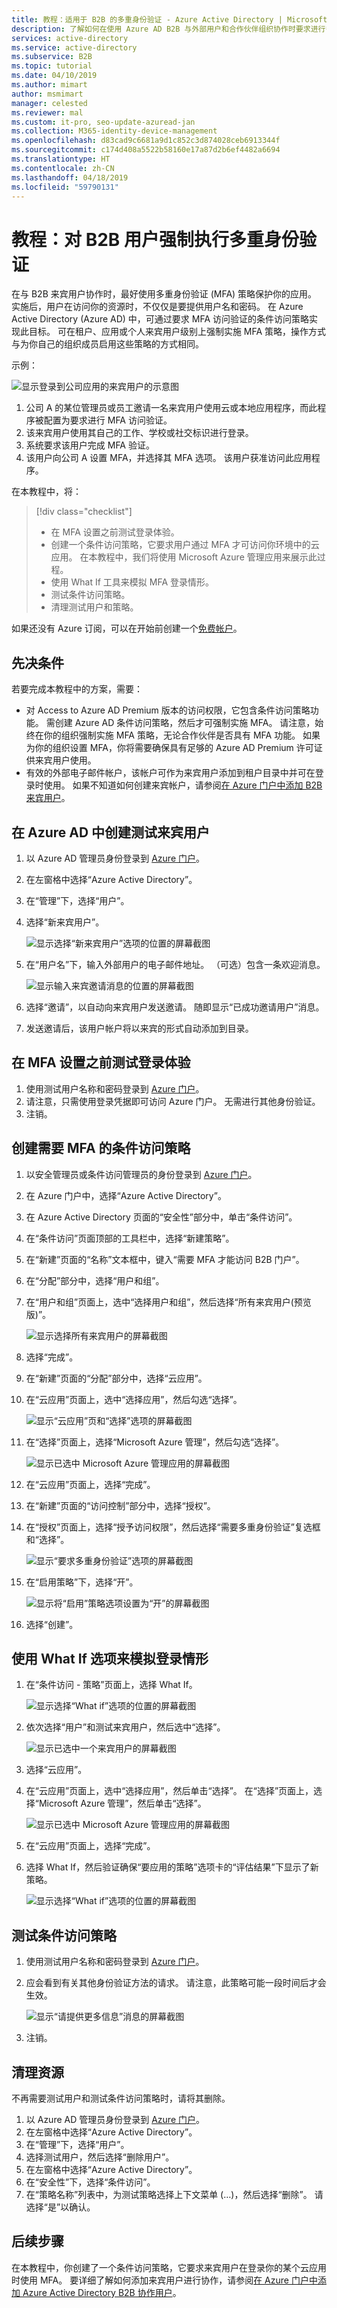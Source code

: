 ```yaml
---
title: 教程：适用于 B2B 的多重身份验证 - Azure Active Directory | Microsoft Docs
description: 了解如何在使用 Azure AD B2B 与外部用户和合作伙伴组织协作时要求进行多重身份验证 (MFA)。
services: active-directory
ms.service: active-directory
ms.subservice: B2B
ms.topic: tutorial
ms.date: 04/10/2019
ms.author: mimart
author: msmimart
manager: celested
ms.reviewer: mal
ms.custom: it-pro, seo-update-azuread-jan
ms.collection: M365-identity-device-management
ms.openlocfilehash: d83cad9c6681a9d1c852c3d874028ceb6913344f
ms.sourcegitcommit: c174d408a5522b58160e17a87d2b6ef4482a6694
ms.translationtype: HT
ms.contentlocale: zh-CN
ms.lasthandoff: 04/18/2019
ms.locfileid: "59790131"
---
```

# <a name="tutorial-enforce-multi-factor-authentication-for-b2b-guest-users"></a>教程：对 B2B 用户强制执行多重身份验证

在与 B2B 来宾用户协作时，最好使用多重身份验证 (MFA) 策略保护你的应用。 实施后，用户在访问你的资源时，不仅仅是要提供用户名和密码。 在 Azure Active Directory (Azure AD) 中，可通过要求 MFA 访问验证的条件访问策略实现此目标。 可在租户、应用或个人来宾用户级别上强制实施 MFA 策略，操作方式与为你自己的组织成员启用这些策略的方式相同。

示例：

![显示登录到公司应用的来宾用户的示意图](media/tutorial-mfa/aad-b2b-mfa-example.png)

1.  公司 A 的某位管理员或员工邀请一名来宾用户使用云或本地应用程序，而此程序被配置为要求进行 MFA 访问验证。
2.  该来宾用户使用其自己的工作、学校或社交标识进行登录。 
3.  系统要求该用户完成 MFA 验证。 
4.  该用户向公司 A 设置 MFA，并选择其 MFA 选项。 该用户获准访问此应用程序。

在本教程中，将：

> [!div class="checklist"]
> * 在 MFA 设置之前测试登录体验。
> * 创建一个条件访问策略，它要求用户通过 MFA 才可访问你环境中的云应用。 在本教程中，我们将使用 Microsoft Azure 管理应用来展示此过程。
> * 使用 What If 工具来模拟 MFA 登录情形。
> * 测试条件访问策略。
> * 清理测试用户和策略。

如果还没有 Azure 订阅，可以在开始前创建一个[免费帐户](https://azure.microsoft.com/free/?WT.mc_id=A261C142F)。

## <a name="prerequisites"></a>先决条件

若要完成本教程中的方案，需要：

 - 对 Access to Azure AD Premium 版本的访问权限，它包含条件访问策略功能。 需创建 Azure AD 条件访问策略，然后才可强制实施 MFA。 请注意，始终在你的组织强制实施 MFA 策略，无论合作伙伴是否具有 MFA 功能。 如果为你的组织设置 MFA，你将需要确保具有足够的 Azure AD Premium 许可证供来宾用户使用。 
 - 有效的外部电子邮件帐户，该帐户可作为来宾用户添加到租户目录中并可在登录时使用。 如果不知道如何创建来宾帐户，请参阅[在 Azure 门户中添加 B2B 来宾用户](add-users-administrator.md)。

## <a name="create-a-test-guest-user-in-azure-ad"></a>在 Azure AD 中创建测试来宾用户

1. 以 Azure AD 管理员身份登录到 [Azure 门户](https://portal.azure.com/)。
2. 在左窗格中选择“Azure Active Directory”。
3.  在“管理”下，选择“用户”。
4.  选择“新来宾用户”。

    ![显示选择“新来宾用户”选项的位置的屏幕截图](media/tutorial-mfa/tutorial-mfa-user-3.png)

5.  在“用户名”下，输入外部用户的电子邮件地址。 （可选）包含一条欢迎消息。 

    ![显示输入来宾邀请消息的位置的屏幕截图](media/tutorial-mfa/tutorial-mfa-user-4.png)

6.  选择“邀请”，以自动向来宾用户发送邀请。 随即显示“已成功邀请用户”消息。 
7.  发送邀请后，该用户帐户将以来宾的形式自动添加到目录。

## <a name="test-the-sign-in-experience-before-mfa-setup"></a>在 MFA 设置之前测试登录体验
1.  使用测试用户名称和密码登录到 [Azure 门户](https://portal.azure.com/)。
2.  请注意，只需使用登录凭据即可访问 Azure 门户。 无需进行其他身份验证。
3.  注销。

## <a name="create-a-conditional-access-policy-that-requires-mfa"></a>创建需要 MFA 的条件访问策略
1.  以安全管理员或条件访问管理员的身份登录到 [Azure 门户](https://portal.azure.com/)。
2.  在 Azure 门户中，选择“Azure Active Directory”。 
3.  在 Azure Active Directory 页面的“安全性”部分中，单击“条件访问”。
4.  在“条件访问”页面顶部的工具栏中，选择“新建策略”。
5.  在“新建”页面的“名称”文本框中，键入“需要 MFA 才能访问 B2B 门户”。
6.  在“分配”部分中，选择“用户和组”。
7.  在“用户和组”页面上，选中“选择用户和组”，然后选择“所有来宾用户(预览版)”。

    ![显示选择所有来宾用户的屏幕截图](media/tutorial-mfa/tutorial-mfa-policy-6.png)
9.  选择“完成”。
10. 在“新建”页面的“分配”部分中，选择“云应用”。
11. 在“云应用”页面上，选中“选择应用”，然后勾选“选择”。

    ![显示“云应用”页和“选择”选项的屏幕截图](media/tutorial-mfa/tutorial-mfa-policy-10.png)

12. 在“选择”页面上，选择“Microsoft Azure 管理”，然后勾选“选择”。

    ![显示已选中 Microsoft Azure 管理应用的屏幕截图](media/tutorial-mfa/tutorial-mfa-policy-11.png)

13. 在“云应用”页面上，选择“完成”。
14. 在“新建”页面的“访问控制”部分中，选择“授权”。
15. 在“授权”页面上，选择“授予访问权限”，然后选择“需要多重身份验证”复选框和“选择”。

    ![显示“要求多重身份验证”选项的屏幕截图](media/tutorial-mfa/tutorial-mfa-policy-13.png)

16. 在“启用策略”下，选择“开”。

    ![显示将“启用”策略选项设置为“开”的屏幕截图](media/tutorial-mfa/tutorial-mfa-policy-14.png)

17. 选择“创建”。

## <a name="use-the-what-if-option-to-simulate-sign-in"></a>使用 What If 选项来模拟登录情形

1.  在“条件访问 - 策略”页面上，选择 What If。 

    ![显示选择“What if”选项的位置的屏幕截图](media/tutorial-mfa/tutorial-mfa-whatif-1.png)

2.  依次选择“用户”和测试来宾用户，然后选中“选择”。

    ![显示已选中一个来宾用户的屏幕截图](media/tutorial-mfa/tutorial-mfa-whatif-2.png)

3.  选择“云应用”。
4.  在“云应用”页面上，选中“选择应用”，然后单击“选择”。 在“选择”页面上，选择“Microsoft Azure 管理”，然后单击“选择”。 

    ![显示已选中 Microsoft Azure 管理应用的屏幕截图](media/tutorial-mfa/tutorial-mfa-whatif-3.png)

5.  在“云应用”页面上，选择“完成”。
6.  选择 What If，然后验证确保“要应用的策略”选项卡的“评估结果”下显示了新策略。

    ![显示选择“What if”选项的位置的屏幕截图](media/tutorial-mfa/tutorial-mfa-whatif-4.png)

## <a name="test-your-conditional-access-policy"></a>测试条件访问策略
1.  使用测试用户名称和密码登录到 [Azure 门户](https://portal.azure.com/)。
2.  应会看到有关其他身份验证方法的请求。 请注意，此策略可能一段时间后才会生效。

    ![显示“请提供更多信息”消息的屏幕截图](media/tutorial-mfa/mfa-required.png)
 
3.  注销。

## <a name="clean-up-resources"></a>清理资源
不再需要测试用户和测试条件访问策略时，请将其删除。
1.  以 Azure AD 管理员身份登录到 [Azure 门户](https://portal.azure.com/)。
2.  在左窗格中选择“Azure Active Directory”。
3.  在“管理”下，选择“用户”。
4.  选择测试用户，然后选择“删除用户”。
5.  在左窗格中选择“Azure Active Directory”。
6.  在“安全性”下，选择“条件访问”。
7.  在“策略名称”列表中，为测试策略选择上下文菜单 (…)，然后选择“删除”。 请选择“是”以确认。

## <a name="next-steps"></a>后续步骤
在本教程中，你创建了一个条件访问策略，它要求来宾用户在登录你的某个云应用时使用 MFA。 要详细了解如何添加来宾用户进行协作，请参阅[在 Azure 门户中添加 Azure Active Directory B2B 协作用户](add-users-administrator.md)。
